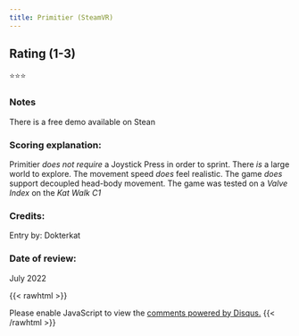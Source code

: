 ```yaml
---
title: Primitier (SteamVR)
---
```


## Rating (1-3)
⭐⭐⭐

### Notes
There is a free demo available on Stean

### Scoring explanation:
Primitier *does not require* a Joystick Press in order to sprint.
There *is* a large world to explore.
The movement speed *does* feel realistic.
The game *does* support decoupled head-body movement.
The game was tested on a *Valve Index* on the *Kat Walk C1*

### Credits:
Entry by: Dokterkat

### Date of review:
July 2022

{{< rawhtml >}}
<div id="disqus_thread"></div>
<script>
    /*
    var disqus_config = function () {
    this.page.url = PAGE_URL;  // Replace PAGE_URL with your page's canonical URL variable
    this.page.identifier = PAGE_IDENTIFIER; // Replace PAGE_IDENTIFIER with your page's unique identifier variable
    };
    */
    
    (function() { // DON'T EDIT BELOW THIS LINE
    var d = document, s = d.createElement('script');
    s.src = 'https://katdb.disqus.com/embed.js';
    s.setAttribute('data-timestamp', +new Date());
    (d.head || d.body).appendChild(s);
    })();
</script>
<noscript>Please enable JavaScript to view the <a href="https://disqus.com/?ref_noscript">comments powered by Disqus.</a></noscript>
{{< /rawhtml >}}

